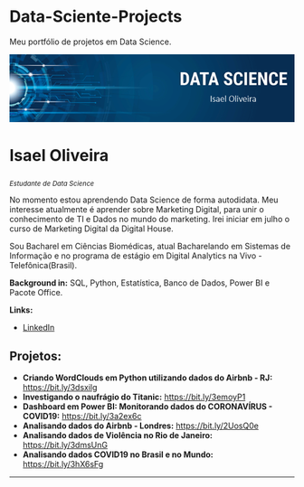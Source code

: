 # Data-Sciente-Projects
Meu portfólio de projetos em Data Science.

<p align="center">
  <img src="https://raw.githubusercontent.com/IsaelOliveira/Data-Sciente-Projects/master/banner.png" >
</p>

# Isael Oliveira
<sub>*Estudante de Data Science*</sub>

No momento estou aprendendo Data Science de forma autodidata. Meu interesse atualmente é aprender sobre Marketing Digital, para unir o conhecimento de TI e Dados no mundo do marketing. Irei iniciar em julho o curso de Marketing Digital da Digital House.

Sou Bacharel em Ciências Biomédicas, atual Bacharelando em Sistemas de Informação e no programa de estágio em Digital Analytics na Vivo - Telefônica(Brasil).

**Background in:** SQL, Python, Estatística, Banco de Dados, Power BI e Pacote Office.

**Links:**

* [LinkedIn](https://www.linkedin.com/in/isael-oliveira-6a7090136/)

## Projetos:

* **Criando WordClouds em Python utilizando dados do Airbnb - RJ:** https://bit.ly/3dsxilg
* **Investigando o naufrágio do Titanic:** https://bit.ly/3emoyP1
* **Dashboard em Power BI: Monitorando dados do CORONAVÍRUS - COVID19:** https://bit.ly/3a2ex6c
* **Analisando dados do Airbnb - Londres:** https://bit.ly/2UosQ0e
* **Analisando dados de Violência no Rio de Janeiro:** https://bit.ly/3dmsUnG
* **Analisando dados COVID19 no Brasil e no Mundo:** https://bit.ly/3hX6sFg

---
